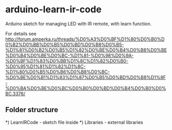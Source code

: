 arduino-learn-ir-code
=====================

Arduino sketch for managing LED with IR remote, with learn function.

For details see http://forum.amperka.ru/threads/%D0%A3%D0%BF%D1%80%D0%B0%D0%B2%D0%BB%D0%B5%D0%BD%D0%B8%D0%B5-%D1%81%D0%B2%D0%B5%D1%82%D0%BE%D0%B4%D0%B8%D0%BE%D0%B4%D0%BE%D0%BC-%D1%81-%D0%98%D0%9A-%D0%BF%D1%83%D0%BB%D1%8C%D1%82%D0%B0-%D0%95%D1%81%D1%82%D1%8C-%D1%80%D0%B5%D0%B6%D0%B8%D0%BC-%D0%BE%D0%B1%D1%83%D1%87%D0%B5%D0%BD%D0%B8%D1%8F-%D0%BA%D0%BE%D0%BC%D0%B0%D0%BD%D0%B4%D0%B0%D0%BC.3376/

Folder structure
---------------------
*) LearnIRCode - sketch file inside
*) Libraries - external libraries
